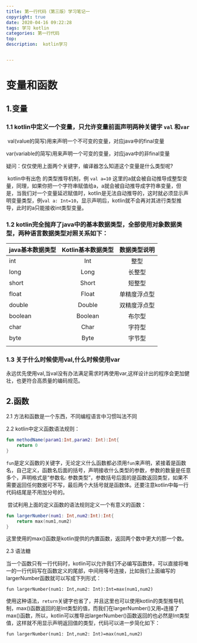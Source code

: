 ```yaml
---
title: 第一行代码（第三版）学习笔记一
copyright: true
date: 2020-04-16 09:22:28
tags: 学习 kotlin
categories:	第一行代码
top:	
description:  kotlin学习


---
```


# 变量和函数

## 1.变量

### 1.1 kotlin中定义一个变量，只允许变量前面声明两种关键字 `val` 和`var` 

​	val(value的简写)用来声明一个不可变的变量，对应java中的final变量

​	var(variable的简写)用来声明一个可变的变量，对应java中的非final变量 

​	疑问：仅仅使用上面两个关键字，编译器怎么知道这个变量是什么类型呢?

​	kotlin中有出色 的类型推导机制，例 `val a=10` 这里的a就会被自动推导成整型变量，同理，如果你把一个字符串赋值给a，a就会被自动推导成字符串变量，但是，当我们对一个变量延迟赋值时，kotlin是无法自动推导的，这时就必须显示声明变量类型，例`val a: Int=10`，显示声明后，kotlin就不会再对其进行类型推导，此时的a只能接收int类型变量。

### 1.2 kotlin完全抛弃了java中的基本数据类型，全部使用对象数据类型，两种语言数据类型对照关系如下：

|java基本数据类型|Kotlin基本数据类型|数据类型说明|
|:---|:--:|:--:|
|int|Int|整型|
|long|Long|长整型|
|short|Short|短整型|
|float|Float|单精度浮点型|
|double|Double|双精度浮点型|
|boolean|Boolean|布尔型|
|char|Char|字符型|
|byte|Byte|字节型|
||||

### 1.3 关于什么时候使用val,什么时候使用var

​	永远优先使用val,当val没有办法满足需求时再使用var,这样设计出的程序会更加健壮，也更符合高质量的编码规范。

## 2.函数

2.1 方法和函数是一个东西，不同编程语言中习惯叫法不同

2.2 kotlin中定义函数语法规则：

```kotlin
fun methodName(param1:Int,param2: Int):Int{
    return 0
}
```

​	`fun`是定义函数的关键字，无论定义什么函数都必须用`fun`来声明，紧接着是函数名，自己定义，函数名后面的括号，声明接收什么类型的参数，参数的数量是任意多个，声明格式是“参数名: 参数类型”，参数括号后面的是函数返回类型，如果不需要返回任何数据可不写，最后两个大括号就是函数体。还要注意kotlin中每一行代码结尾是不用加分号的。

​	尝试利用上面的定义函数的语法规则定义一个有意义的函数：

```kotlin
fun largerNumber(num1: Int,num2:Int):Int{
    return max(num1,num2)
}
```

​	这里使用的max()函数是kotlin提供的内置函数，返回两个数中更大的那一个数。

2.3 语法糖

​	当一个函数只有一行代码时，kotlin可以允许我们不必编写函数体，可以直接将唯一的一行代码写在函数定义的尾部，中间用等号连接，比如我们上面编写的largerNumber函数就可以写成下列形式：

`fun largerNumber(num1: Int,num2: Int):Int=max(num1,num2)`

使用这种语法，`return`关键字也省了，并且这里也可以使用kotlin的类型推导机制，max()函数返回的是Int类型的值，而我们在largerNumber()又用`=`连接了max()函数，所以，kotlin可以推导出largerNumber()函数返回的也必然是Int类型值，这样就不用显示声明返回值的类型，代码可以进一步简化如下：

`fun largerNumber(num1: Int,num2: Int)=max(num1,num2)`











